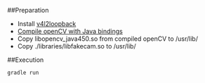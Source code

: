 ##Preparation

* Install [v4l2loopback](https://github.com/umlaeute/v4l2loopback)
* [Compile openCV with Java bindings](https://docs.opencv.org/master/d9/d52/tutorial_java_dev_intro.html)
* Copy libopencv_java450.so from compiled openCV to /usr/lib/
* Copy ./libraries/libfakecam.so to /usr/lib/

##Execution

```gradle run```